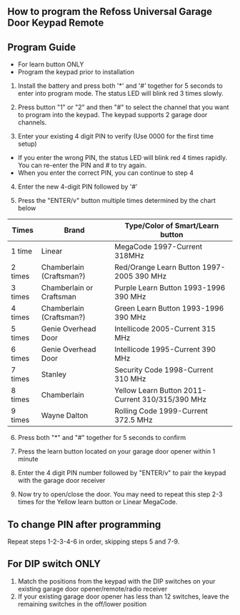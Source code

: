 How to program the Refoss Universal Garage Door Keypad Remote
-------------------------------------------------------------

Program Guide
-------------
* For learn button ONLY
* Program the keypad prior to installation

1. Install the battery and press both '\*' and '#' together for 5 seconds to enter into program mode.  The status LED will blink red 3 times slowly.

2. Press button "1" or "2" and then "#" to select the channel that you want to program into the keypad.  The keypad supports 2 garage door channels.

3. Enter your existing 4 digit PIN to verify (Use 0000 for the first time setup)
* If you enter the wrong PIN, the status LED will blink red 4 times rapidly.  You can re-enter the PIN and # to try again.
* When you enter the correct PIN, you can continue to step 4

4. Enter the new 4-digit PIN followed by '#'

5. Press the "ENTER/v" button multiple times determined by the chart below

Times   | Brand                    | Type/Color of Smart/Learn button
------- | ------------------------ | ------------------------------------
1 time  | Linear                   | MegaCode 1997-Current 318MHz
2 times | Chamberlain (Craftsman?) | Red/Orange Learn Button 1997-2005 390 MHz
3 times | Chamberlain or Craftsman | Purple Learn Button 1993-1996 390 MHz
4 times | Chamberlain (Craftsman?) | Green Learn Button 1993-1996 390 MHz
5 times | Genie Overhead Door      | Intellicode 2005-Current 315 MHz
6 times | Genie Overhead Door      | Intellicode 1995-Current 390 MHz
7 times | Stanley                  | Security Code 1998-Current 310 MHz
8 times | Chamberlain              | Yellow Learn Button 2011-Current 310/315/390 MHz
9 times | Wayne Dalton             | Rolling Code 1999-Current 372.5 MHz

6. Press both "\*" and "#" together for 5 seconds to confirm

7. Press the learn button located on your garage door opener within 1 minute

8. Enter the 4 digit PIN number followed by "ENTER/v" to pair the keypad with the garage door receiver

9. Now try to open/close the door.  You may need to repeat this step 2-3 times for the Yellow learn button or Linear MegaCode.

To change PIN after programming
-------------------------------
Repeat steps 1-2-3-4-6 in order, skipping steps 5 and 7-9.

For DIP switch ONLY
-------------------

1. Match the positions from the keypad with the DIP switches on your existing garage door opener/remote/radio receiver
2. If your existing garage door opener has less than 12 switches, leave the remaining switches in the off/lower position
